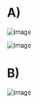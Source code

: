 # A)

![image](https://github.com/auroraagjemaj/M165/assets/113603587/e6a9ec10-41e1-4238-8e40-c61216520ec8)

![image](https://github.com/auroraagjemaj/M165/assets/113603587/73a82226-635e-40b1-afbe-19814678898f)


# B)

![image](https://github.com/auroraagjemaj/M165/assets/113603587/ef3af003-b70a-413e-8bbe-03db1c9df8dc)
